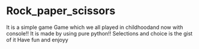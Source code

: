 # Rock_paper_scissors
It is a simple game
Game which we all played in childhoodand now with console!!
It is made by using pure python!!
Selections and choice is the gist of it
Have fun and enjoyy
